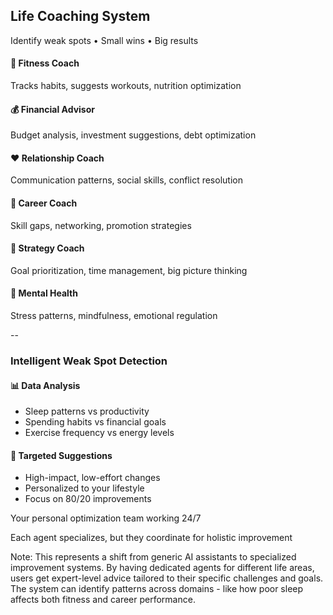 ## Life Coaching System

<div class="text-center my-6">
  <p class="text-base">Identify weak spots • Small wins • Big results</p>
</div>

<div class="grid grid-cols-3 gap-3 my-6">
  <div class="fragment bg-red-500/20 p-3 rounded-lg border border-red-500/50">
    <h4 class="mb-1 text-sm">💪 Fitness Coach</h4>
    <p class="text-xs leading-tight">Tracks habits, suggests workouts, nutrition optimization</p>
  </div>
  <div class="fragment bg-green-500/20 p-3 rounded-lg border border-green-500/50">
    <h4 class="mb-1 text-sm">💰 Financial Advisor</h4>
    <p class="text-xs leading-tight">Budget analysis, investment suggestions, debt optimization</p>
  </div>
  <div class="fragment bg-pink-500/20 p-3 rounded-lg border border-pink-500/50">
    <h4 class="mb-1 text-sm">❤️ Relationship Coach</h4>
    <p class="text-xs leading-tight">Communication patterns, social skills, conflict resolution</p>
  </div>
  <div class="fragment bg-blue-500/20 p-3 rounded-lg border border-blue-500/50">
    <h4 class="mb-1 text-sm">🚀 Career Coach</h4>
    <p class="text-xs leading-tight">Skill gaps, networking, promotion strategies</p>
  </div>
  <div class="fragment bg-purple-500/20 p-3 rounded-lg border border-purple-500/50">
    <h4 class="mb-1 text-sm">🎯 Strategy Coach</h4>
    <p class="text-xs leading-tight">Goal prioritization, time management, big picture thinking</p>
  </div>
  <div class="fragment bg-orange-500/20 p-3 rounded-lg border border-orange-500/50">
    <h4 class="mb-1 text-sm">🧠 Mental Health</h4>
    <p class="text-xs leading-tight">Stress patterns, mindfulness, emotional regulation</p>
  </div>
</div>

--

<div class="my-6">
  <h3 class="text-lg mb-3 text-center">Intelligent Weak Spot Detection</h3>
    <div class="grid grid-cols-2 gap-4">
      <div class="bg-white/10 p-4 rounded-lg border border-white/20 fragment">
        <h4 class="mb-2">📊 Data Analysis</h4>
        <ul class="space-y-1">
          <li>Sleep patterns vs productivity</li>
          <li>Spending habits vs financial goals</li>
          <li>Exercise frequency vs energy levels</li>
        </ul>
      </div>
      <div class="bg-white/10 p-4 rounded-lg border border-white/20 fragment">
        <h4 class="mb-2">🎯 Targeted Suggestions</h4>
        <ul class="space-y-1">
          <li>High-impact, low-effort changes</li>
          <li>Personalized to your lifestyle</li>
          <li>Focus on 80/20 improvements</li>
        </ul>
      </div>
    </div>
  </div>
</div>

<div class="text-center mt-6">
  <p class="fragment text-base">Your personal optimization team working 24/7</p>
  <p class="fragment text-sm mt-2">Each agent specializes, but they coordinate for holistic improvement</p>
</div>

Note: This represents a shift from generic AI assistants to specialized improvement systems. By having dedicated agents for different life areas, users get expert-level advice tailored to their specific challenges and goals. The system can identify patterns across domains - like how poor sleep affects both fitness and career performance.
